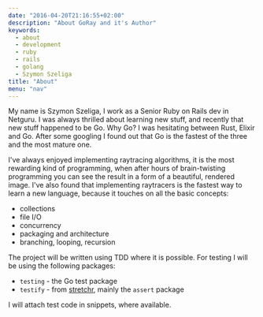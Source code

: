 ```yaml
---
date: "2016-04-20T21:16:55+02:00"
description: "About GoRay and it's Author"
keywords:
  - about
  - development
  - ruby
  - rails
  - golang
  - Szymon Szeliga
title: "About"
menu: "nav"
---
```

My name is Szymon Szeliga, I work as a Senior Ruby on Rails dev in Netguru.
I was always thrilled about learning new stuff, and recently that new stuff happened to be Go.
Why Go? I was hesitating between Rust, Elixir and Go. After some googling I found out that Go is the fastest of the three and the most mature one.

I've always enjoyed implementing raytracing algorithms, it is the most rewarding kind of programming, when after hours of brain-twisting programming you can see the result in a form of a beautiful, rendered image.
I've also found that implementing raytracers is the fastest way to learn a new language, because it touches on all the basic concepts:

* collections
* file I/O
* concurrency
* packaging and architecture
* branching, looping, recursion

The project will be written using TDD where it is possible. For testing I will be using the following packages:

* `testing` - the Go test package
* `testify` - from [stretchr][1], mainly the `assert` package

I will attach test code in snippets, where available.

[1]: https://github.com/stretchr/testify
